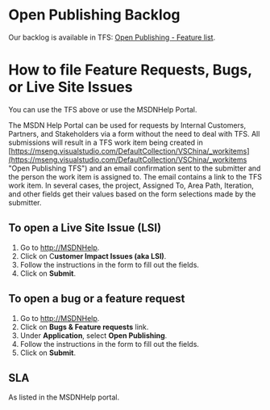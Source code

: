 # Open Publishing Backlog #

Our backlog is available in TFS: [Open Publishing - Feature list](https://mseng.visualstudio.com/web/qr.aspx?puri=vstfs%3a%2f%2f%2fClassification%2fTeamProject%2fdfe297d9-5f61-4d42-b4bb-03f8b8646944&path=VSChina%2fShared+Queries%2fVSOpenPublishing%2fOpen+Publishing+-+Feature+list).

# How to file Feature Requests, Bugs, or Live Site Issues #
You can use the TFS above or use the MSDNHelp Portal. 

The MSDN Help Portal can be used for requests by Internal Customers, Partners, and Stakeholders via a form without the need to deal with TFS. All submissions will result in a TFS work item being created in [https://mseng.visualstudio.com/DefaultCollection/VSChina/_workitems](https://mseng.visualstudio.com/DefaultCollection/VSChina/_workitems "Open Publishing TFS") and an email confirmation sent to the submitter and the person the work item is assigned to. The email contains a link to the TFS work item. In several cases, the project, Assigned To, Area Path, Iteration, and other fields get their values based on the form selections made by the submitter.

## To open a Live Site Issue (LSI) ##

1. 	Go to [http://MSDNHelp](http://MSDNHelp).
2. 	Click on C**ustomer Impact Issues (aka LSI)**.
3. 	Follow the instructions in the form to fill out the fields.
4. 	Click on **Submit**.
	 
## To open a bug or a feature request ##
	
1. Go to [http://MSDNHelp](http://MSDNHelp).
2. Click on **Bugs & Feature requests** link.
3. Under **Application**, select **Open Publishing**.
4. Follow the instructions in the form to fill out the fields.
5. Click on **Submit**.
	
## SLA ##
As listed in the MSDNHelp portal.


